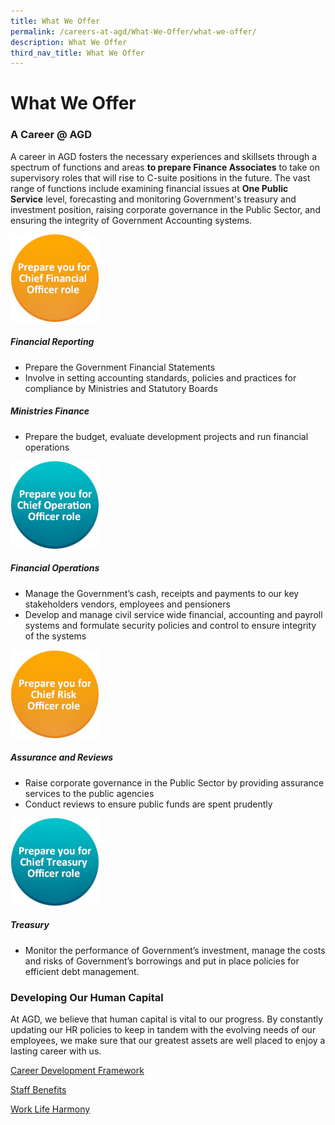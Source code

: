 ```yaml
---
title: What We Offer
permalink: /careers-at-agd/What-We-Offer/what-we-offer/
description: What We Offer
third_nav_title: What We Offer
---
```

What We Offer
=============

### A Career @ AGD

A career in AGD fosters the necessary experiences and skillsets through a spectrum of functions and areas **to prepare Finance Associates** to take on supervisory roles that will rise to C-suite positions in the future. The vast range of functions include examining financial issues at **One Public Service** level, forecasting and monitoring Government's treasury and investment position, raising corporate governance in the Public Sector, and ensuring the integrity of Government Accounting systems.

![Chief Financial Officer](/images/CareersAGD/What%20we%20offer/wwo-fo.jpg)

##### Financial Reporting

*   Prepare the Government Financial Statements
*   Involve in setting accounting standards, policies and practices for compliance by Ministries and Statutory Boards

  

##### Ministries Finance

*   Prepare the budget, evaluate development projects and run financial operations

![Chief Operation Officer](/images/CareersAGD/What%20we%20offer/wwo-to.jpg)


##### Financial Operations

*   Manage the Government’s cash, receipts and payments to our key stakeholders vendors, employees and pensioners
*   Develop and manage civil service wide financial, accounting and payroll systems and formulate security policies and control to ensure integrity of the systems


![Chief Risk Officer](/images/CareersAGD/What%20we%20offer/wwo-ro.jpg)

##### Assurance and Reviews

*   Raise corporate governance in the Public Sector by providing assurance services to the public agencies
*   Conduct reviews to ensure public funds are spent prudently


![Chief Treasury Officer](/images/CareersAGD/What%20we%20offer/wwo-oo.jpg)

##### Treasury

*   Monitor the performance of Government’s investment, manage the costs and risks of Government’s borrowings and put in place policies for efficient debt management.

### Developing Our Human Capital

At AGD, we believe that human capital is vital to our progress. By constantly updating our HR policies to keep in tandem with the evolving needs of our employees, we make sure that our greatest assets are well placed to enjoy a lasting career with us.

[Career Development Framework](/careers-at-agd/what-we-offer/career-development-framework)

[Staff Benefits](/careers-at-agd/what-we-offer/staff-benefits)

[Work Life Harmony](/careers-agd/what-we-offer/work-life-harmony)